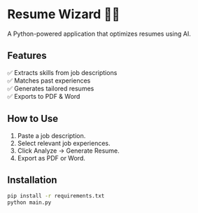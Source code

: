 # Resume Wizard 📝🚀
A Python-powered application that optimizes resumes using AI.

## Features
✅ Extracts skills from job descriptions  
✅ Matches past experiences  
✅ Generates tailored resumes  
✅ Exports to PDF & Word  

## How to Use
1.  Paste a job description.
2.  Select relevant job experiences.
3.  Click Analyze → Generate Resume.
4.  Export as PDF or Word.

## Installation
```sh
pip install -r requirements.txt
python main.py
